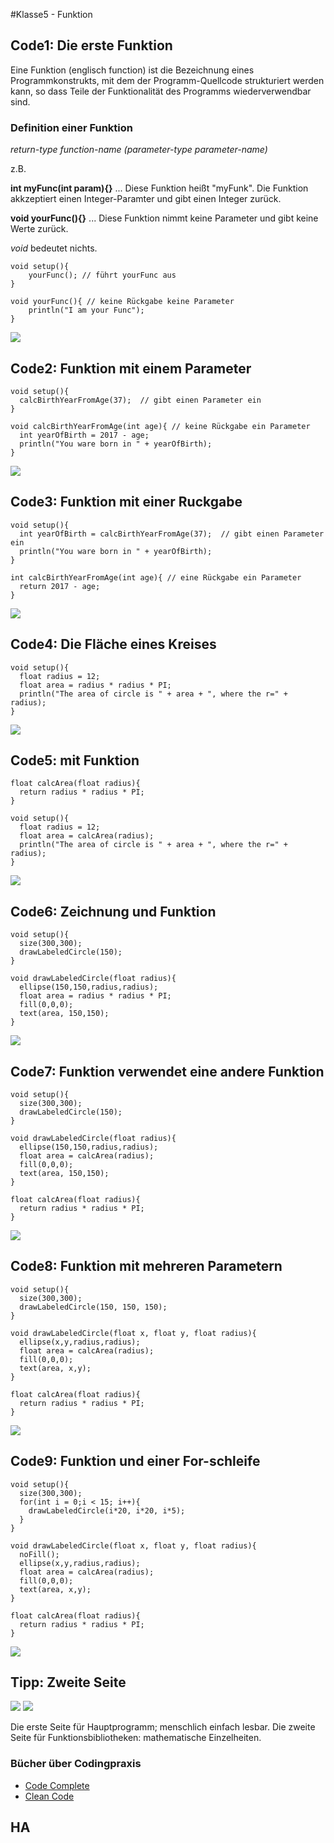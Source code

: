 #Klasse5 - Funktion

## Code1: Die erste Funktion

Eine Funktion (englisch function) ist die Bezeichnung eines Programmkonstrukts, mit dem der Programm-Quellcode strukturiert werden kann, so dass Teile der Funktionalität des Programms wiederverwendbar sind. 

### Definition einer Funktion

*return-type function-name (parameter-type parameter-name)*

z.B.

**int myFunc(int param){}** ... Diese Funktion heißt "myFunk". Die Funktion akkzeptiert einen Integer-Paramter und gibt einen Integer zurück.

**void yourFunc(){}** ... Diese Funktion nimmt keine Parameter und gibt keine Werte zurück.

*void* bedeutet nichts.

```
void setup(){
	yourFunc(); // führt yourFunc aus
}

void yourFunc(){ // keine Rückgabe keine Parameter
	println("I am your Func");
}
```
![](res/k5/img/code1.png)
## Code2: Funktion mit einem Parameter

```
void setup(){
  calcBirthYearFromAge(37);  // gibt einen Parameter ein
}

void calcBirthYearFromAge(int age){ // keine Rückgabe ein Parameter
  int yearOfBirth = 2017 - age;
  println("You ware born in " + yearOfBirth);
}
```
![](res/k5/img/code2.png)

## Code3: Funktion mit einer Ruckgabe

```
void setup(){
  int yearOfBirth = calcBirthYearFromAge(37);  // gibt einen Parameter ein
  println("You ware born in " + yearOfBirth);
}

int calcBirthYearFromAge(int age){ // eine Rückgabe ein Parameter
  return 2017 - age;
}
```
![](res/k5/img/code3.png)

## Code4: Die Fläche eines Kreises
```
void setup(){ 
  float radius = 12;
  float area = radius * radius * PI;
  println("The area of circle is " + area + ", where the r=" + radius);
}
```
![](res/k5/img/code4.png)

## Code5: mit Funktion

```
float calcArea(float radius){
  return radius * radius * PI;
}

void setup(){ 
  float radius = 12;
  float area = calcArea(radius);
  println("The area of circle is " + area + ", where the r=" + radius);
}
```
![](res/k5/img/code5.png)

## Code6: Zeichnung und Funktion

```
void setup(){
  size(300,300);
  drawLabeledCircle(150);
}

void drawLabeledCircle(float radius){
  ellipse(150,150,radius,radius);
  float area = radius * radius * PI;
  fill(0,0,0);
  text(area, 150,150);
}
```
![](res/k5/img/code6.png)

## Code7: Funktion verwendet eine andere Funktion
```
void setup(){
  size(300,300);
  drawLabeledCircle(150);
}

void drawLabeledCircle(float radius){
  ellipse(150,150,radius,radius);
  float area = calcArea(radius);
  fill(0,0,0);
  text(area, 150,150);
}

float calcArea(float radius){
  return radius * radius * PI;
}
```

![](res/k5/img/code7.png)

## Code8: Funktion mit mehreren Parametern
```
void setup(){
  size(300,300);
  drawLabeledCircle(150, 150, 150);
}

void drawLabeledCircle(float x, float y, float radius){
  ellipse(x,y,radius,radius);
  float area = calcArea(radius);
  fill(0,0,0);
  text(area, x,y);
}

float calcArea(float radius){
  return radius * radius * PI;
}
```
![](res/k5/img/code8.png)


## Code9: Funktion und einer For-schleife
```
void setup(){
  size(300,300);
  for(int i = 0;i < 15; i++){
    drawLabeledCircle(i*20, i*20, i*5);
  }
}

void drawLabeledCircle(float x, float y, float radius){
  noFill();
  ellipse(x,y,radius,radius);
  float area = calcArea(radius);
  fill(0,0,0);
  text(area, x,y);
}

float calcArea(float radius){
  return radius * radius * PI;
}
```

![](res/k5/img/code9.png)

## Tipp: Zweite Seite

![](res/k5/img/ext_A.png)
![](res/k5/img/ext_B.png)

Die erste Seite für Hauptprogramm; menschlich einfach lesbar.
Die zweite Seite für Funktionsbibliotheken: mathematische Einzelheiten.



### Bücher über Codingpraxis 
- [Code Complete](https://www.amazon.de/dp/B00JDMPOSY/ref=dp-kindle-redirect?_encoding=UTF8&btkr=1)
- [Clean Code](https://www.amazon.de/dp/B001GSTOAM/ref=dp-kindle-redirect?_encoding=UTF8&btkr=1)

## HA
